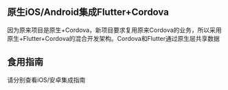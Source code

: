 ## 原生iOS/Android集成Flutter+Cordova

因为原来项目是原生+Cordova，新项目要求复用原来Cordova的业务，所以采用原生+Flutter+Cordova的混合开发架构。Cordova和Flutter通过原生层共享数据

## 食用指南

请分别查看iOS/安卓集成指南
